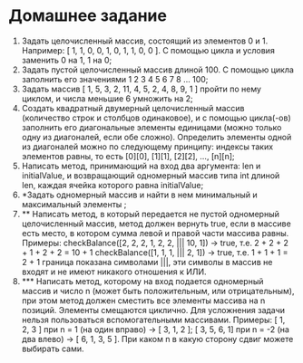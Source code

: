 # **Домашнее задание**

1. Задать целочисленный массив, состоящий из элементов 0 и 1. Например: [ 1, 1, 0, 0, 1, 0, 1, 1,
   0, 0 ]. С помощью цикла и условия заменить 0 на 1, 1 на 0;
2. Задать пустой целочисленный массив длиной 100. С помощью цикла заполнить его
   значениями 1 2 3 4 5 6 7 8 … 100;
3. Задать массив [ 1, 5, 3, 2, 11, 4, 5, 2, 4, 8, 9, 1 ] пройти по нему циклом, и числа меньшие 6
   умножить на 2;
4. Создать квадратный двумерный целочисленный массив (количество строк и столбцов
   одинаковое), и с помощью цикла(-ов) заполнить его диагональные элементы единицами
   (можно только одну из диагоналей, если обе сложно). Определить элементы одной из
   диагоналей можно по следующему принципу: индексы таких элементов равны, то есть [0][0],
   [1][1], [2][2], …, [n][n];
5. Написать метод, принимающий на вход два аргумента: len и initialValue, и возвращающий
   одномерный массив типа int длиной len, каждая ячейка которого равна initialValue;
6. *Задать одномерный массив и найти в нем минимальный и максимальный элементы ;
7. ** Написать метод, в который передается не пустой одномерный целочисленный массив,
   метод должен вернуть true, если в массиве есть место, в котором сумма левой и правой части
   массива равны.
   Примеры:
   checkBalance([2, 2, 2, 1, 2, 2, ||| 10, 1]) → true, т.е. 2 + 2 + 2 + 1 + 2 + 2 = 10 + 1
   checkBalance([1, 1, 1, ||| 2, 1]) → true, т.е. 1 + 1 + 1 = 2 + 1
   граница показана символами |||, эти символы в массив не входят и не имеют никакого
   отношения к ИЛИ.
8. *** Написать метод, которому на вход подается одномерный массив и число n (может быть
   положительным, или отрицательным), при этом метод должен сместить все элементы массива
   на n позиций. Элементы смещаются циклично. Для усложнения задачи нельзя пользоваться
   вспомогательными массивами. Примеры: [ 1, 2, 3 ] при n = 1 (на один вправо) -> [ 3, 1, 2 ]; [ 3, 5,
   6, 1] при n = -2 (на два влево) -> [ 6, 1, 3, 5 ]. При каком n в какую сторону сдвиг можете
   выбирать сами.

